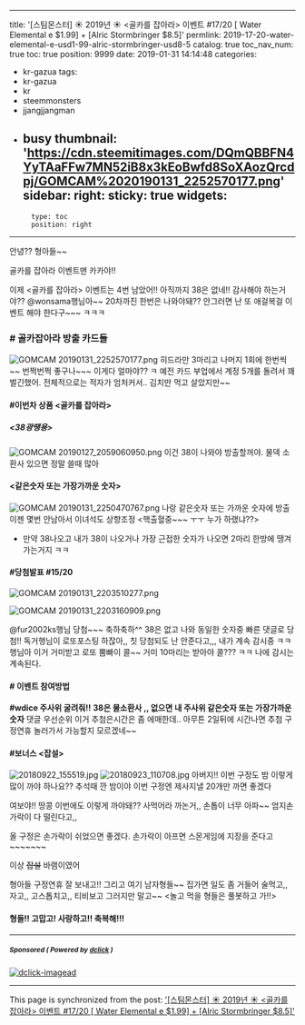 
---
title: '[스팀몬스터] ☀ 2019년 ☀ <골카를 잡아라> 이벤트 #17/20 [ Water Elemental e $1.99] + [Alric Stormbringer $8.5]'
permlink: 2019-17-20-water-elemental-e-usd1-99-alric-stormbringer-usd8-5
catalog: true
toc_nav_num: true
toc: true
position: 9999
date: 2019-01-31 14:14:48
categories:
- kr-gazua
tags:
- kr-gazua
- kr
- steemmonsters
- jjangjjangman
- busy
thumbnail: 'https://cdn.steemitimages.com/DQmQBBFN4YyTAaFFw7MN52iB8x3kEoBwfd8SoXAozQrcdpj/GOMCAM%2020190131_2252570177.png'
sidebar:
    right:
        sticky: true
widgets:
    -
        type: toc
        position: right
---


안녕?? 형아들~~


골카를 잡아라 이벤트맨 카카야!!

이제 <골카를 잡아라> 이벤트는 4번 남았어!!
아직까지 38은 없네!! 
감사해야 하는거야?? @wonsama행님아~~
20차까진 한번은 나와야돼?? 안그러면 난 또
애걸복걸 이벤트 해야 한다구~~~ ㅋㅋㅋ


### # 골카잡아라 방출 카드들
![GOMCAM 20190131_2252570177.png](https://cdn.steemitimages.com/DQmQBBFN4YyTAaFFw7MN52iB8x3kEoBwfd8SoXAozQrcdpj/GOMCAM%2020190131_2252570177.png)
히드라만 3마리고 나머지 1회에 한번씩~~
번쩍번쩍 좋구나~~~ 이게다 얼마야?? ㅋ
예전 카드 부업에서 계정 5개를 돌려서 꽤 벌긴했어.
전체적으로는 적자가 엄처커서.. 김치만 먹고 살았지만~~



#### #이번차 상품 <골카를 잡아라>
##### <38광땡용>
![GOMCAM 20190127_2059060950.png](https://cdn.steemitimages.com/DQmWGcVeuQBotrHRxPMmD2cQUun2BepgBmfajExzgEe9VFn/GOMCAM%2020190127_2059060950.png)
이건 38이 나와야 방출할꺼야. 물덱 소환사 있으면 정말 쓸때 많아

#### <같은숫자 또는 가장가까운 숫자>
![GOMCAM 20190131_2250470767.png](https://cdn.steemitimages.com/DQmd7qfT9XFnQXNqAsbjzgU6YKrZRPDPAaLTipS4C99XX7Z/GOMCAM%2020190131_2250470767.png)
나랑 같은숫자 또는 가까운 숫자에 방출
이젠 몇번 안남아서 이녀석도 상향조정
<핵출혈중~~~ ㅜㅜ 누가 하랬냐??>

- 만약 38나오고 내가 38이 나오거나 가장 근접한 숫자가 나오면 2마리
  한방에 땡겨가는거지 ㅋㅋ 


#### #당첨발표 #15/20
![GOMCAM 20190131_2203510277.png](https://cdn.steemitimages.com/DQmZbQ3Fvotnzd3wGiDCHQiCn4MTiYVswrxkAmLFUjyG2dK/GOMCAM%2020190131_2203510277.png)

![GOMCAM 20190131_2203160909.png](https://cdn.steemitimages.com/DQmNULe67YJdos76qVnLcDo673xQrVZDMZJFM9ts5LMdfvK/GOMCAM%2020190131_2203160909.png)

@fur2002ks행님 당첨~~~  축하축하^^  38은 없고 나와 동일한 숫자중 빠른 댓글로 당첨!!
독거행님이 로또포스팅 하잖아,, 칫 당첨되도 난 안준다고,,, 내가 계속 감시중 ㅋㅋ
행님아 이거 거미받고 로또 뿜빠이 콜~~ 
거미 10마리는 받아야 콜??? ㅋㅋ 나에 감시는 계속된다.
 

#### # 이벤트 참여방법
**#wdice  주사위 굴려줘!!**
**38은 물소환사 ,,  없으면 내 주사위  같은숫자 또는 가장가까운숫자** 
댓글 우선순위
이거 추첨은시간은 좀 에매한데.. 아무튼 2일뒤에 시간나면 추첨
구정연휴 놀러가서 가능할지 모르겠네~~


#### #보너스 <잡설>
![20180922_155519.jpg]( https://steemitimages.com/400x400/https://cdn.steemitimages.com/DQmZn4apSZjPbiDzqGVQRgmqo1bdyx8g9GKz9imQ5pumsTT/20180922_155519.jpg) ![20180923_110708.jpg]( https://steemitimages.com/400x400/https://cdn.steemitimages.com/DQmTAmzLh6UTP7fqGD6V2FkDYzfVyV9ASDkQQB8TBoeBidv/20180923_110708.jpg)
아버지!! 이번 구정도 밤 이렇게 많이 까야 하나요??  추석때 깐 밤이야
이번 구정엔 제사지낼 20개만 까면 좋겠다

여보야!! 땅콩 이번에도 이렇게 까야돼?? 사먹어라 까논거,,
손톱이 너무 아파~~ 엄지손가락이 다 떨린다고,,

올 구정은 손가락이 쉬었으면 좋겠다.  손가락이 아프면 스몬게임에
지장을 준다고~~~~~~~

이상 ~~잡설~~ 바램이였어

형아들 구정연휴 잘 보내고!! 그리고 여기 남자형들~~ 집가면 일도 좀 거들어
술먹고,, 자고,, 고스톱치고,, 티비보고 그러지만 말고~~
<놀고 먹을 형들은 풀봇하고 가!!>


#### 형들!!  고맙고! 사랑하고!! 축복해!!!

---

#####  <sub> **Sponsored ( Powered by [dclick](https://www.dclick.io) )** </sub>
[![dclick-imagead](https://steemitimages.com/0x0/https://cdn.steemitimages.com/DQmSwkE4cySARFCKdemZWVwyk8dxh7HeDNiqwuVmWR3RBXE/Group%205.png)](https://api.dclick.io/v1/c?x=eyJhbGciOiJIUzI1NiIsInR5cCI6IkpXVCJ9.eyJjIjoia2lidW1oIiwicyI6IjIwMTktMTctMjAtd2F0ZXItZWxlbWVudGFsLWUtdXNkMS05OS1hbHJpYy1zdG9ybWJyaW5nZXItdXNkOC01IiwiYSI6WyJpLTIiXSwidXJsIjoiaHR0cHM6Ly93d3cuZGNsaWNrLmlvIiwiaWF0IjoxNTQ4OTQ0MjQxLCJleHAiOjE4NjQzMDQyNDF9.TxZhpqg0_QZ_CKhHn3yd1rt640IYzgZfOt7EwJD2-mM)

- - -

This page is synchronized from the post: ['[스팀몬스터] ☀ 2019년 ☀ <골카를 잡아라> 이벤트 #17/20 [ Water Elemental e $1.99] + [Alric Stormbringer $8.5]'](https://steemit.com/@kibumh/2019-17-20-water-elemental-e-usd1-99-alric-stormbringer-usd8-5)
